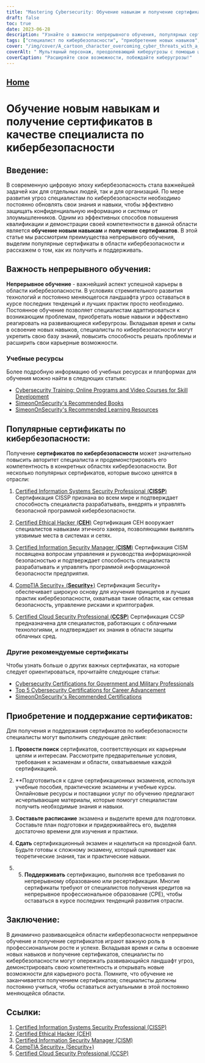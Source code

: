 ```yaml
---
title: "Mastering Cybersecurity: Обучение навыкам и получение сертификатов для достижения успеха"
draft: false
toc: true
date: 2023-06-28
description: "Узнайте о важности непрерывного обучения, популярных сертификатах по кибербезопасности, а также о том, как их получить и поддерживать для успешной карьеры в области кибербезопасности."
tags: ["специалист по кибербезопасности", "приобретение новых навыков", "получение сертификатов", "непрерывное обучение", "сертификаты по кибербезопасности", "CISSP", "CEH", "CISM", "Безопасность+", "CCSP", "важность непрерывного обучения", "преимущества получения сертификатов", "развитие карьеры в области кибербезопасности", "профессиональный рост", "последние тенденции в области кибербезопасности", "технологические достижения в области кибербезопасности", "лучшие практики в области кибербезопасности", "приобретение навыков в области кибербезопасности", "подготовка к экзаменам по кибербезопасности", "поддержание сертификатов по кибербезопасности", "признанные в отрасли сертификаты по кибербезопасности", "возможности карьерного роста в области кибербезопасности", "образование и обучение в области кибербезопасности", "повышение квалификации в области кибербезопасности", "Рынок труда в сфере кибербезопасности", "ландшафт киберугроз", "непрерывное профессиональное развитие в области кибербезопасности", "сертификаты по сетевой безопасности", "сертификации по облачной безопасности", "сертификаты по этическому хакингу", "сертификаты по управлению информационной безопасностью"]
cover: "/img/cover/A_cartoon_character_overcoming_cyber_threats_with_a_shield.png"
coverAlt: " Мультяшный персонаж, преодолевающий киберугрозы с помощью щита и меча."
coverCaption: "Расширяйте свои возможности, побеждайте киберугрозы!"
---
```


## [Home](/cyber-security-career-playbook-start/)

# Обучение новым навыкам и получение сертификатов в качестве специалиста по кибербезопасности

## Введение:

В современную цифровую эпоху кибербезопасность стала важнейшей задачей как для отдельных людей, так и для организаций. По мере развития угроз специалистам по кибербезопасности необходимо постоянно обновлять свои знания и навыки, чтобы эффективно защищать конфиденциальную информацию и системы от злоумышленников. Одним из эффективных способов повышения квалификации и демонстрации своей компетентности в данной области является **обучение новым навыкам** и **получение сертификатов**. В этой статье мы рассмотрим преимущества непрерывного обучения, выделим популярные сертификаты в области кибербезопасности и расскажем о том, как их получить и поддерживать.

## Важность непрерывного обучения:

**Непрерывное обучение** - важнейший аспект успешной карьеры в области кибербезопасности. В условиях стремительного развития технологий и постоянно меняющегося ландшафта угроз оставаться в курсе последних тенденций и лучших практик просто необходимо. Постоянное обучение позволяет специалистам адаптироваться к возникающим проблемам, приобретать новые навыки и эффективно реагировать на развивающиеся киберугрозы. Вкладывая время и силы в освоение новых навыков, специалисты по кибербезопасности могут укрепить свою базу знаний, повысить способность решать проблемы и расширить свои карьерные возможности.

### Учебные ресурсы

Более подробную информацию об учебных ресурсах и платформах для обучения можно найти в следующих статьях:

- [Cybersecurity Training: Online Programs and Video Courses for Skill Development](/cyber-security-career-playbook/getting-started-with-a-career-in-cybersecurity/cybersecurity-training-online-programs-video-courses-and-books/)
- [SimeonOnSecurity's Recommended Books](/recommendations/books)
- [SimeonOnSecurity's Recommended Learning Resources](/recommendations/learning_resources)
## Популярные сертификаты по кибербезопасности:

Получение **сертификатов по кибербезопасности** может значительно повысить авторитет специалиста и продемонстрировать его компетентность в конкретных областях кибербезопасности. Вот несколько популярных сертификатов, которые высоко ценятся в отрасли:

1. [Certified Information Systems Security Professional (**CISSP**)](https://www.isc2.org/Certifications/CISSP) Сертификация CISSP признана во всем мире и подтверждает способность специалиста разрабатывать, внедрять и управлять безопасной программой кибербезопасности.

2. [Certified Ethical Hacker (**CEH**)](https://www.eccouncil.org/programs/certified-ethical-hacker-ceh/) Сертификация CEH вооружает специалистов навыками этичного хакера, позволяющими выявлять уязвимые места в системах и сетях.

3. [Certified Information Security Manager (**CISM**)](https://www.isaca.org/credentialing/cism) Сертификация CISM посвящена вопросам управления и руководства информационной безопасностью и подтверждает способность специалиста разрабатывать и управлять программой информационной безопасности предприятия.

4. [CompTIA Security+ (**Security+**)](https://www.comptia.org/certifications/security) Сертификация Security+ обеспечивает широкую основу для изучения принципов и лучших практик кибербезопасности, охватывая такие области, как сетевая безопасность, управление рисками и криптография.

5. [Certified Cloud Security Professional (**CCSP**)](https://www.isc2.org/Certifications/CCSP) Сертификация CCSP предназначена для специалистов, работающих с облачными технологиями, и подтверждает их знания в области защиты облачных сред.

### Другие рекомендуемые сертификаты

Чтобы узнать больше о других важных сертификатах, на которые следует ориентироваться, прочитайте следующие статьи:

- [Cybersecurity Certifications for Government and Military Professionals](/articles/cybersecurity-certifications-for-government-and-military-profesionals/)
- [Top 5 Cybersecurity Certifications for Career Advancement](/articles/the-top-five-cybersecurity-certifications-for-career-advancement/)
- [SimeonOnSecurity's Recommended Certifications](/recommendations/certifications)
## Приобретение и поддержание сертификатов:

Для получения и поддержания сертификатов по кибербезопасности специалисты могут выполнить следующие действия:

1. **Провести поиск** сертификатов, соответствующих их карьерным целям и интересам. Рассмотрите предварительные условия, требования к экзаменам и области, охватываемые каждой сертификацией.

2. **Подготовиться к сдаче сертификационных экзаменов, используя учебные пособия, практические экзамены и учебные курсы. Онлайновые ресурсы и поставщики услуг по обучению предлагают исчерпывающие материалы, которые помогут специалистам получить необходимые знания и навыки.

3. **Составьте расписание** экзамена и выделите время для подготовки. Составьте план подготовки и придерживайтесь его, выделяя достаточно времени для изучения и практики.

4. **Сдать** сертификационный экзамен и нацелиться на проходной балл. Будьте готовы к сложному экзамену, который оценивает как теоретические знания, так и практические навыки.

5. 5. **Поддерживать** сертификацию, выполняя все требования по непрерывному образованию или ресертификации. Многие сертификаты требуют от специалистов получения кредитов на непрерывное профессиональное образование (CPE), чтобы оставаться в курсе последних тенденций развития отрасли.

## Заключение:

В динамично развивающейся области кибербезопасности непрерывное обучение и получение сертификатов играют важную роль в профессиональном росте и успехе. Вкладывая время и силы в освоение новых навыков и получение сертификатов, специалисты по кибербезопасности могут опережать развивающийся ландшафт угроз, демонстрировать свою компетентность и открывать новые возможности для карьерного роста. Помните, что обучение не заканчивается получением сертификатов; специалисты должны постоянно учиться, чтобы оставаться актуальными в этой постоянно меняющейся области.

## Ссылки:

1. [Certified Information Systems Security Professional (CISSP)](https://www.isc2.org/Certifications/CISSP)
2. [Certified Ethical Hacker (CEH)](https://www.eccouncil.org/programs/certified-ethical-hacker-ceh/)
3. [Certified Information Security Manager (CISM)](https://www.isaca.org/credentialing/cism)
4. [CompTIA Security+ (Security+)](https://www.comptia.org/certifications/security)
5. [Certified Cloud Security Professional (CCSP)](https://www.isc2.org/Certifications/CCSP)
